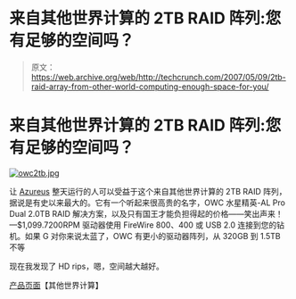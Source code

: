 # 来自其他世界计算的 2TB RAID 阵列:您有足够的空间吗？

> 原文：<https://web.archive.org/web/http://techcrunch.com/2007/05/09/2tb-raid-array-from-other-world-computing-enough-space-for-you/>

# 来自其他世界计算的 2TB RAID 阵列:您有足够的空间吗？

[![owc2tb.jpg](img/01086a8643c7863a79f2010326c4714c.png)](https://web.archive.org/web/20201130013024/http://old.crunchgear.com/wp-content/uploads/owc2tb.jpg "owc2tb.jpg")

让 [Azureus](https://web.archive.org/web/20201130013024/https://crunchbase.com/product/azureus) 整天运行的人可以受益于这个来自其他世界计算的 2TB RAID 阵列，据说是有史以来最大的。它有一个听起来很高贵的名字，OWC 水星精英-AL Pro Dual 2.0TB RAID 解决方案，以及只有国王才能负担得起的价格——笑出声来！—$1,099.7200RPM 驱动器使用 FireWire 800、400 或 USB 2.0 连接到您的钻机。如果 G 对你来说太蓝了，OWC 有更小的驱动器阵列，从 320GB 到 1.5TB 不等

现在我发现了 HD rips，嗯，空间越大越好。

[产品页面](https://web.archive.org/web/20201130013024/http://eshop.macsales.com/shop/firewire/1394/USB/EliteAL/PerformanceRAID)【其他世界计算】